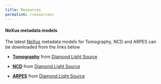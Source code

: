 ```yaml
---
title: Resources
permalink: /resources/
---
```


#### NeXus metadata models

The latest [NeXus](http://www.nexusformat.org/) metadata models for Tomography, NCD and ARPES can be downloaded from the links below

- [**Tomography**](/assets/pages/resources/Tomo_subx.html) from [Diamond Light Source](http://www.diamond.ac.uk/)

- [**NCD**](/assets/pages/resources/NCDmeta.html) from [Diamond Light Source](http://www.diamond.ac.uk/)

- [**ARPES**](/assets/pages/resources/ARPES.html) from [Diamond Light Source](http://www.diamond.ac.uk/)
